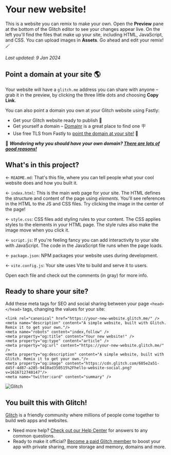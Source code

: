 # Your new website!

This is a website you can remix to make your own. Open the __Preview__ pane at the bottom of the Glitch editor to see your changes appear live. On the left you'll find the files that make up your site, including HTML, JavaScript, and CSS. You can upload images in __Assets__. Go ahead and edit your remix! 🪄

_Last updated: 9 Jan 2024_

## Point a domain at your site 🌎

Your website will have a `glitch.me` address you can share with anyone – grab it in the preview, by clicking the three little dots and choosing __Copy Link__.

You can also point a domain you own at your Glitch website using Fastly:

<ul>
<li>Get your Glitch website ready to publish 🎏</li>
<li>Get yourself a domain – <a href="https://domainr.com/" target="_blank">Domainr</a> is a great place to find one 🪧</li>
<li>Use free TLS from Fastly to <a href="https://dev.to/fastly/point-a-domain-at-your-site-with-fastly-1khm" target="_blank">point the domain at your site!</a> 🚀</li>
</ul>

📣 ___Wondering why you should have your own domain? <a href="https://dev.to/fastly/you-should-have-your-own-domain-23mp">There are lots of good reasons!</a>___

## What's in this project?

← `README.md`: That's this file, where you can tell people what your cool website does and how you built it.

← `index.html`: This is the main web page for your site. The HTML defines the structure and content of the page using _elements_. You'll see references in the HTML to the JS and CSS files. Try clicking the image in the center of the page!

← `style.css`: CSS files add styling rules to your content. The CSS applies styles to the elements in your HTML page. The style rules also make the image move when you click it.

← `script.js`: If you're feeling fancy you can add interactivity to your site with JavaScript. The code in the JavaScript file runs when the page loads.

← `package.json`: NPM packages your website uses during development.

← `vite.config.js`: Your site uses Vite to build and serve it to users.

Open each file and check out the comments (in gray) for more info.

## Ready to share your site?

Add these meta tags for SEO and social sharing between your page `<head></head>` tags, changing the values for your site:

```
<link rel="canonical" href="https://your-new-website.glitch.me/" />
<meta name="description" content="A simple website, built with Glitch. Remix it to get your own."/>
<meta name="robots" content="index,follow" />
<meta property="og:title" content="Your new website!" />
<meta property="og:type" content="article" />
<meta property="og:url" content="https://your-new-website.glitch.me/" />
<meta property="og:description" content="A simple website, built with Glitch. Remix it to get your own."/>
<meta property="og:image" content="https://cdn.glitch.com/605e2a51-d45f-4d87-a285-9410ad350515%2Fhello-website-social.png?v=1616712748147"/>
<meta name="twitter:card" content="summary" />
```

![Glitch](https://cdn.glitch.com/a9975ea6-8949-4bab-addb-8a95021dc2da%2FLogo_Color.svg?v=1602781328576)

## You built this with Glitch!

[Glitch](https://glitch.com) is a friendly community where millions of people come together to build web apps and websites.

- Need more help? [Check out our Help Center](https://help.glitch.com/) for answers to any common questions.
- Ready to make it official? [Become a paid Glitch member](https://glitch.com/pricing) to boost your app with private sharing, more storage and memory, domains and more.
